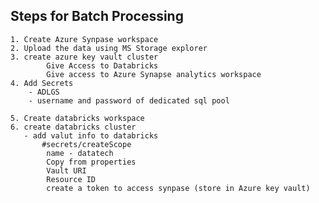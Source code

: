 ## Steps for Batch Processing
    1. Create Azure Synpase workspace 
    2. Upload the data using MS Storage explorer
    3. create azure key vault cluster 
            Give Access to Databricks
            Give access to Azure Synapse analytics workspace
    4. Add Secrets 
        - ADLGS
        - username and password of dedicated sql pool
     
    5. Create databricks workspace
    6. create databricks cluster 
       - add valut info to databricks 
           #secrets/createScope 
            name - datatech
            Copy from properties 
            Vault URI
            Resource ID
            create a token to access synpase (store in Azure key vault)
